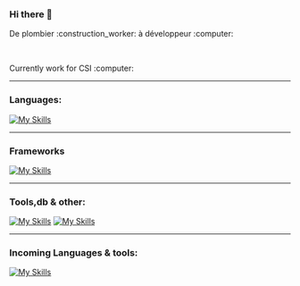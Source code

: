 ### Hi there 👋

<p>De plombier :construction_worker: à développeur  :computer:</p>
<br />
<p>Currently work for CSI :computer:</p>

---

### Languages:
[![My Skills](https://skillicons.dev/icons?i=java,js,ts,html,css)](https://skillicons.dev)

---
### Frameworks
[![My Skills](https://skillicons.dev/icons?i=spring,react,vue,nodejs,sass)](https://skillicons.dev)

---
### Tools,db & other:
[![My Skills](https://skillicons.dev/icons?i=vuetify,firebase,tailwind,materialui,figma,postgres,cassandra)](https://skillicons.dev)
[![My Skills](https://skillicons.dev/icons?i=eclipse,vscodium,docker,git,linux,obsidian)](https://skillicons.dev)

---

### Incoming Languages & tools:
[![My Skills](https://skillicons.dev/icons?i=py,go,lua,mongodb,aws)](https://skillicons.dev)
